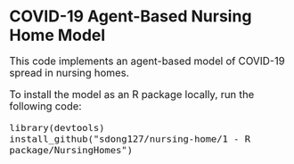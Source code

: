 # COVID-19 Agent-Based Nursing Home Model

 <font size="4"> This code implements an agent-based model of COVID-19 spread in nursing homes.

To install the model as an R package locally, run the following code:

```
library(devtools)
install_github("sdong127/nursing-home/1 - R package/NursingHomes")
```
  
